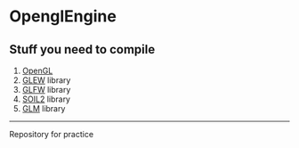 # OpenglEngine
## Stuff you need to compile
1. [OpenGL](https://www.opengl.org/)
2. [GLEW](http://glew.sourceforge.net/) library
3. [GLFW](https://www.glfw.org/) library
4. [SOIL2](https://github.com/SpartanJ/SOIL2) library
5. [GLM](https://github.com/g-truc/glm) library
________________________
Repository for practice
